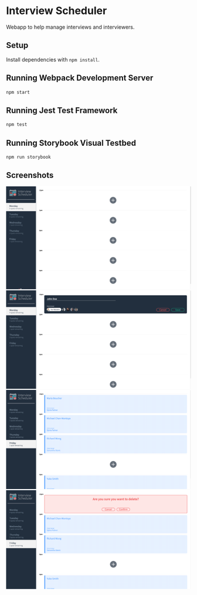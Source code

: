 # Interview Scheduler

Webapp to help manage interviews and interviewers.

## Setup

Install dependencies with `npm install`.

## Running Webpack Development Server

```sh
npm start
```

## Running Jest Test Framework

```sh
npm test
```

## Running Storybook Visual Testbed

```sh
npm run storybook
```

## Screenshots
!["No Appointments"](https://github.com/cameron-cheng/scheduler/blob/master/docs/empty-appointments.png?raw=true)
!["Add Appointment"](https://github.com/cameron-cheng/scheduler/blob/master/docs/add_appointment.png?raw=true)
!["Booked Appointments"](https://github.com/cameron-cheng/scheduler/blob/master/docs/booked_appointments.png?raw=true)
!["Delete Appointment"](https://github.com/cameron-cheng/scheduler/blob/master/docs/delete_appointment.png?raw=true)
